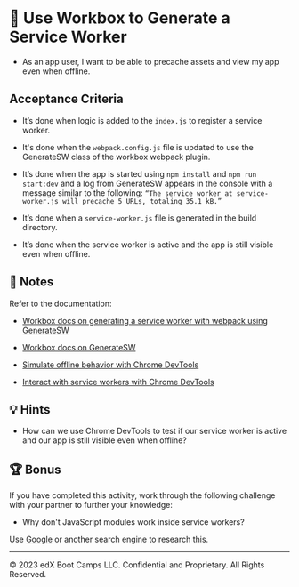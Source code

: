 # 📖 Use Workbox to Generate a Service Worker

* As an app user, I want to be able to precache assets and view my app even when offline.

## Acceptance Criteria

* It’s done when logic is added to the `index.js` to register a service worker.

* It's done when the `webpack.config.js` file is updated to use the GenerateSW class of the workbox webpack plugin.

* It’s done when the app is started using `npm install` and `npm run start:dev` and a log from GenerateSW appears in the console with a message similar to the following: `“The service worker at service-worker.js will precache 5 URLs, totaling 35.1 kB.”`

* It’s done when a `service-worker.js` file is generated in the build directory.

* It’s done when the service worker is active and the app is still visible even when offline.

## 📝 Notes

Refer to the documentation:

* [Workbox docs on generating a service worker with webpack using GenerateSW](https://developers.google.com/web/tools/workbox/guides/generate-service-worker/webpack)

* [Workbox docs on GenerateSW](https://developers.google.com/web/tools/workbox/reference-docs/latest/module-workbox-webpack-plugin.GenerateSW)

* [Simulate offline behavior with Chrome DevTools](https://developers.google.com/web/ilt/pwa/tools-for-pwa-developers#simulate_offline_behavior)

* [Interact with service workers with Chrome DevTools](https://developers.google.com/web/ilt/pwa/tools-for-pwa-developers#interact_with_service_workers_in_the_browser)

## 💡 Hints

* How can we use Chrome DevTools to test if our service worker is active and our app is still visible even when offline?

## 🏆 Bonus

If you have completed this activity, work through the following challenge with your partner to further your knowledge:

* Why don't JavaScript modules work inside service workers?

Use [Google](https://www.google.com) or another search engine to research this.

---
© 2023 edX Boot Camps LLC. Confidential and Proprietary. All Rights Reserved.
